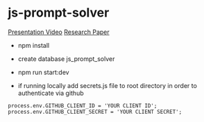 # js-prompt-solver

<a href='https://www.youtube.com/watch?v=vEfDwA-46-8'>Presentation Video</a>
<a href=''>Research Paper</a>

- npm install
- create database js_prompt_solver
- npm run start:dev

- if running locally add secrets.js file to root directory in order to authenticate via github


```
process.env.GITHUB_CLIENT_ID = 'YOUR CLIENT ID';
process.env.GITHUB_CLIENT_SECRET = 'YOUR CLIENT SECRET';
```
